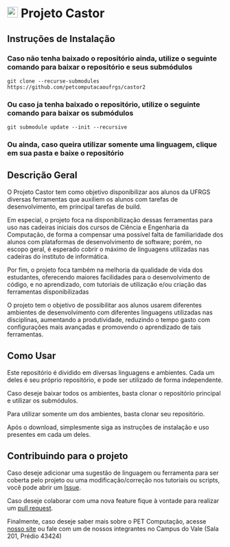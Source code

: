 # <img src="https://www.inf.ufrgs.br/pet/images/castor.png" alt="drawing" width="25"/> Projeto Castor

## Instruções de Instalação

### Caso não tenha baixado o repositório ainda, utilize o seguinte comando para baixar o repositório e seus submódulos

```shell
git clone --recurse-submodules https://github.com/petcomputacaoufrgs/castor2
```

### Ou caso ja tenha baixado o repositório, utilize o seguinte comando para baixar os submódulos

```shell
git submodule update --init --recursive
```

### Ou ainda, caso queira utilizar somente uma linguagem, clique em sua pasta e baixe o repositório

## Descrição Geral

O Projeto Castor tem como objetivo disponibilizar aos alunos da UFRGS diversas ferramentas que auxiliem os alunos com tarefas de desenvolvimento, em principal tarefas de build.

Em especial, o projeto foca na disponibilização dessas ferramentas para uso nas cadeiras iniciais dos cursos de Ciência e Engenharia da Computação, de forma a compensar uma possível falta de familiaridade dos alunos com plataformas de desenvolvimento de software; porém, no escopo geral, é esperado cobrir o máximo de linguagens utilizadas nas cadeiras do instituto de informática.

Por fim, o projeto foca também na melhoria da qualidade de vida dos estudantes, oferecendo maiores facilidades para o desenvolvimento de código, e no aprendizado, com tutoriais de utilização e/ou criação das ferramentas disponibilizadas

O projeto tem o objetivo de possibilitar aos alunos usarem diferentes ambientes de desenvolvimento com diferentes linguagens utilizadas nas disciplinas, aumentando a produtividade, reduzindo o tempo gasto com configurações mais avançadas e promovendo o aprendizado de tais ferramentas.

## Como Usar

Este repositório é dividido em diversas linguagens e ambientes. Cada um deles é seu próprio repositório, e pode ser utilizado de forma independente.

Caso deseje baixar todos os ambientes, basta clonar o repositório principal e utilizar os submódulos.

Para utilizar somente um dos ambientes, basta clonar seu repositório.

Após o download, simplesmente siga as instruções de instalação e uso presentes em cada um deles.

## Contribuindo para o projeto

Caso deseje adicionar uma sugestão de linguagem ou ferramenta para ser coberta pelo projeto ou uma modificação/correção nos tutoriais ou scripts, você pode abrir um [Issue](https://github.com/petcomputacaoufrgs/castor/issues).

Caso deseje colaborar com uma nova feature fique à vontade para realizar um [pull request](https://github.com/petcomputacaoufrgs/castor/pulls).

Finalmente, caso deseje saber mais sobre o PET Computação, acesse [nosso site](https://www.inf.ufrgs.br/pet/projetos/) ou fale com um de nossos integrantes no Campus do Vale (Sala 201, Prédio 43424)
